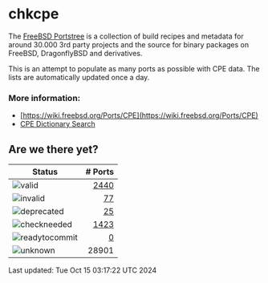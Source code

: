 # chkcpe

The [FreeBSD Portstree](https://cgit.freebsd.org/ports) is a collection of build recipes
and metadata for around 30.000 3rd party projects and the source for binary packages on
FreeBSD, DragonflyBSD and derivatives.

This is an attempt to populate as many ports as possible with CPE data. The lists are
automatically updated once a day.

### More information:
* [https://wiki.freebsd.org/Ports/CPE](https://wiki.freebsd.org/Ports/CPE)
* [CPE Dictionary Search](http://web.nvd.nist.gov/view/cpe/search)


## Are we there yet?

| Status                                                              | # Ports                                                                |
| --------------------------------------------------------------------| ---------------------------------------------------------------------: |
| ![valid](https://img.shields.io/badge/valid-brightgreen)            | [2440](https://github.com/decke/chkcpe/wiki/valid)                 |
| ![invalid](https://img.shields.io/badge/invalid-red)                | [77](https://github.com/decke/chkcpe/wiki/invalid)             |
| ![deprecated](https://img.shields.io/badge/deprecated-red)          | [25](https://github.com/decke/chkcpe/wiki/deprecated)       |
| ![checkneeded](https://img.shields.io/badge/checkneeded-orange)     | [1423](https://github.com/decke/chkcpe/wiki/checkneeded)     |
| ![readytocommit](https://img.shields.io/badge/readytocommit-orange) | [0](https://github.com/decke/chkcpe/wiki/readytocommit) |
| ![unknown](https://img.shields.io/badge/unknown-grey)               | 28901 | |

Last updated: Tue Oct 15 03:17:22 UTC 2024
